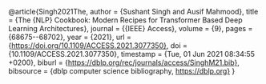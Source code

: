 @article{Singh2021The,
  author    = {Sushant Singh and
               Ausif Mahmood},
  title     = {The {NLP} Cookbook: Modern Recipes for Transformer Based Deep Learning
               Architectures},
  journal   = {{IEEE} Access},
  volume    = {9},
  pages     = {68675--68702},
  year      = {2021},
  url       = {https://doi.org/10.1109/ACCESS.2021.3077350},
  doi       = {10.1109/ACCESS.2021.3077350},
  timestamp = {Tue, 01 Jun 2021 08:34:55 +0200},
  biburl    = {https://dblp.org/rec/journals/access/SinghM21.bib},
  bibsource = {dblp computer science bibliography, https://dblp.org}
}